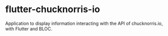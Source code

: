 # flutter-chucknorris-io
Application to display information interacting with the API of chucknorris.io, with Flutter and BLOC.

